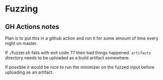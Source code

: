 # Fuzzing


## GH Actions notes
Plan is to put this in a github action and run it for some amount of time every night on master.

If ./fuzzer.sh fails with exit code 77 then bad things happened. `artifacts` directory needs to be uploaded as a build artifact somewhere.

If possible it would be nice to run the minimizer on the fuzzed input before uploading as an artifact.